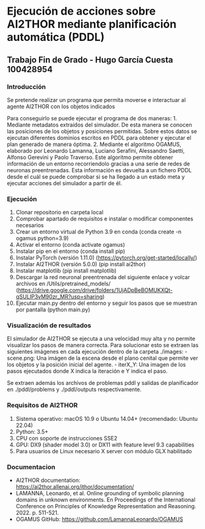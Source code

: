 # Ejecución de acciones sobre AI2THOR mediante planificación automática (PDDL)

## Trabajo Fin de Grado - Hugo García Cuesta 100428954

### Introducción
Se pretende realizar un programa que permita moverse e interactuar al agente AI2THOR con los objetos indicados

Para conseguirlo se puede ejecutar el programa de dos maneras:
    1. Mediante metadatos extraídos del simulador. De esta manera se conocen las posiciones de los objetos y posiciones permitidas. Sobre estos datos se ejecutan diferentes dominios escritos en PDDL para obtener y ejecutar el plan generado de manera óptima.
    2. Mediante el algoritmo OGAMUS, elaborado por Leonardo Lamanna, Luciano Serafini, Alessandro Saetti, Alfonso Gerevini y Paolo Traverso. Este algoritmo permite obtener información de un entorno recorriendolo gracias a una serie de redes de neuronas preentrenadas. Esta información es devuelta a un fichero PDDL desde el cuál se puede comprobar si se ha llegado a un estado meta y ejecutar acciones del simulador a partir de él.

### Ejecución
1. Clonar repositorio en carpeta local
2. Comprobar apartado de requisitos e instalar o modificar componentes necesarios
3. Crear un entorno virtual de Python 3.9 en conda (conda create -n ogamus python=3.9)
4. Activar el entorno (conda activate ogamus)
5. Instalar pip en el entorno (conda install pip)
6. Instalar PyTorch (versión 1.11.0) (https://pytorch.org/get-started/locally/)
7. Instalar AI2THOR (versión 5.0.0) (pip install ai2thor)
8. Instalar matplotlib (pip install matplotlib)
9. Descargar la red neuronal preentrenada del siguiente enlace y volcar archivos en /Utils/pretrained_models/ (https://drive.google.com/drive/folders/1UjADpBeBOMUKXQt-qSULIP3vM90zr_MR?usp=sharing)
10. Ejecutar main.py dentro del entorno y seguir los pasos que se muestran por pantalla (python main.py)

### Visualización de resultados
El simulador de AI2THOR se ejecuta a una velocidad muy alta y no permite visualizar los pasos de manera correcta. Para solucionar esto se extraen las siguientes imágenes en cada ejecución dentro de la carpeta ./images:
    - scene.png: Una imágen de la escena desde el plano cenital que permite ver los objetos y la posición inicial del agente.
    - iterX_Y: Una imagen de los pasos ejecutados donde X indica la iteración e Y indica el paso.

Se extraen además los archivos de problemas pddl y salidas de planificador en ./pddl/problems y ./pddl/outputs respectivamente.

### Requisitos de AI2THOR
1. Sistema operativo: macOS 10.9 o Ubuntu 14.04+ (recomendado: Ubuntu 22.04)
2. Python: 3.5+ 
3. CPU con soporte de instrucciones SSE2
4. GPU: DX9 (shader model 3.0) or DX11 with feature level 9.3 capabilities
5. Para usuarios de Linux necesario X server con módulo GLX habilitado

### Documentacion
- AI2THOR documentation: https://ai2thor.allenai.org/ithor/documentation/
- LAMANNA, Leonardo, et al. Online grounding of symbolic planning domains in unknown environments. En Proceedings of the International Conference on Principles of Knowledge Representation and Reasoning. 2022. p. 511-521.
- OGAMUS GitHub: https://github.com/LamannaLeonardo/OGAMUS




